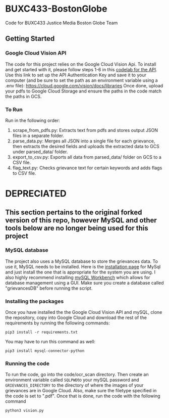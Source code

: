 # BUXC433-BostonGlobe
Code for BUXC433 Justice Media Boston Globe Team

## Getting Started
### Google Cloud Vision API
The code for this project relies on the Google Cloud Vision Api. To install and get started with it, please follow steps 1-6 in this [codelab for the API](https://codelabs.developers.google.com/codelabs/cloud-vision-api-python#0).
Use this link to set up the API Authentication Key and save it to your computer (and be sure to set the path as an environment variable using a .env file): https://cloud.google.com/vision/docs/libraries 
Once done, upload your pdfs to Google Cloud Storage and ensure the paths in the code match the paths in GCS.  

### To Run
Run in the following order:
  1. scrape_from_pdfs.py: Extracts text from pdfs and stores output JSON files in a separate folder.
  2. parse_data.py: Merges all JSON into a single file for each grievance, then extracts the desired fields and uploads the extracted data to GCS under parsed_data/ folder.
  3. export_to_csv.py: Exports all data from parsed_data/ folder on GCS to a CSV file.
  4. flag_text.py: Checks grievance text for certain keywords and adds flags to CSV file.

# DEPRECIATED
## This section pertains to the original forked version of this repo, however MySQL and other tools below are no longer being used for this project
### MySQL database
The project also uses a MySQL database to store the grievances data. To use it, MySQL needs to be installed. Here is the [installation page](https://dev.mysql.com/doc/mysql-installation-excerpt/5.7/en/) for MySql and just install the one that is appropriate for the system you are using. I also highly recommend installing [mySQL Workbench](https://www.mysql.com/products/workbench/) which allows for database management using a GUI. Make sure you create a database called "grievancesDB" before running the script.
### Installing the packages
Once you have installed the the Google Cloud Vision API and mySQL, clone the repository, copy into Google Cloud and download the rest of the requirements by running the following commands:
```
pip3 install -r requirements.txt
```
You may have to run this command as well:
```
pip3 install mysql-connector-python 
```
### Running the code
To run the code, go into the code/ocr_scan directory. Then create an environment variable called `SQLPWD`to your mySQL password and `GRIEVANCES_DIRECTORY` to the directory of where the images of your grievances are in Google Cloud. Also, make sure the filetype specified in the code is set to ".pdf". Once that is done, run the code with the following command
```
python3 vision.py
```
